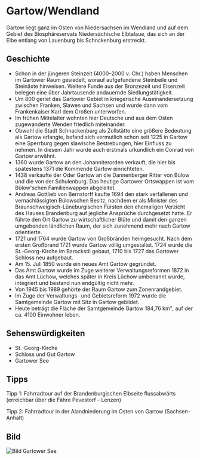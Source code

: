 # Gartow/Wendland

Gartow liegt ganz im Osten von Niedersachsen im Wendland und auf dem Gebiet des Biosphäreservats Niedersächische Elbtalaue, das sich an der Elbe entlang von Lauenburg bis Schnckenburg erstreckt.

## Geschichte

* Schon in der jüngeren Steinzeit (4000–2000 v. Chr.) haben Menschen im Gartower Raum gesiedelt, worauf aufgefundene Steinbeile und Steinäxte hinweisen. Weitere Funde aus der Bronzezeit und Eisenzeit belegen eine über Jahrtausende andauernde Siedlungstätigkeit.
* Um 800 geriet das Gartower Gebiet in kriegerische Auseinandersetzung zwischen Franken, Slawen und Sachsen und wurde dann vom Frankenkaiser Karl dem Großen unterworfen.
* Im frühen Mittelalter wohnten hier Deutsche und aus dem Osten zugewanderte Wenden friedlich miteinander.
* Obwohl die Stadt Schnackenburg als Zollstätte eine größere Bedeutung als Gartow erlangte, befand sich vermutlich schon seit 1225 in Gartow eine Sperrburg gegen slawische Bestrebungen, hier Einfluss zu nehmen. In diesem Jahr wurde auch erstmals urkundlich ein Conrad von Gartow erwähnt.
* 1360 wurde Gartow an den Johanniterorden verkauft, die hier bis spätestens 1371 die Kommende Gartow einrichteten. 
* 1438 verkaufte der Oder Gartow an die Dannenberger Ritter von Bülow und die von der Schulenburg. Das heutige Gartower Ortswappen ist vom Bülow'schen Familienwappen abgeleitet.
* Andreas Gottlieb von Bernstorff kaufte 1694 den stark verfallenen und vernachlässigten Bülowschen Besitz, nachdem er als Minister des Braunschweigisch-Lüneburgischen Fürsten den ehemaligen Verzicht des Hauses Brandenburg auf jegliche Ansprüche durchgesetzt hatte. Er führte den Ort Gartow zu wirtschaftlicher Blüte und damit den ganzen umgebenden ländlichen Raum, der sich zunehmend mehr nach Gartow orientierte.
* 1721 und 1764 wurde Gartow von Großbränden heimgesucht. Nach dem ersten Großbrand 1721 wurde Gartow völlig umgestaltet. 1724 wurde die St.-Georg-Kirche im Barockstil gebaut, 1710 bis 1727 das Gartower Schloss neu aufgebaut.
* Am 15. Juli 1850 wurde ein neues Amt Gartow gegründet. 
* Das Amt Gartow wurde im Zuge weiterer Verwaltungsreformen 1872 in das Amt Lüchow, welches später in Kreis Lüchow umbenannt wurde, integriert und bestand nun endgültig nicht mehr. 
* Von 1945 bis 1989 gehörte der Raum Gartow zum Zonenrandgebiet. 
* Im Zuge der Verwaltungs- und Gebietsreform 1972 wurde die Samtgemeinde Gartow mit Sitz in Gartow gebildet.
* Heute beträgt die Fläche der Samtgemeinde Gartow 184,76 km², auf der ca. 4100 Einwohner leben.

## Sehenswürdigkeiten

* St.-Georg-Kirche
* Schloss und Gut Gartow
* Gartower See

## Tipps

Tipp 1: Fahrradtour auf der Brandenburgischen Elbseite flussabwärts (erreichbar über die Fähre Pevestorf - Lenzen)

Tipp 2: Fahrradtour in der Alandniederung im Osten von Gartow (Sachsen-Anhalt) 

## Bild

![Bild Gartower See](https://https://de.wikipedia.org/wiki/Gartow#/media/Datei:Gartower_See_2011-08-02.jpg "Gartower See")

